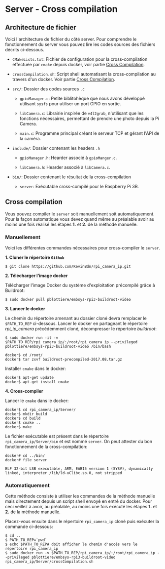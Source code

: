 Server - Cross compilation
=====

Architecture de fichier
---

Voici l'architecture de fichier du côté server. Pour comprendre le fonctionnement du server vous pouvez lire les codes sources des fichiers décrits ci-dessous.

* `CMakeLists.txt`: Fichier de configuration pour la cross-compilation effectuée par `cmake` depuis docker, voir partie [Cross Compilation](#CC).

* `crossCompilation.sh`: Script shell automatisant la cross-compilation au travers d'un docker. Voir partie [Cross Compilation](#CC).

* `src/`: Dossier des codes sources `.c`
	
	* `gpioManager.c`: Petite biblitohèque que nous avons développé utilisant `sysfs` pour utiliser un port GPIO en sortie. 

	* `libCamera.c`: Librairie inspirée de `v4l2grab`, n'utilisant que les fonctions nécessaires, permettant de prendre une photo depuis la Pi Camera.

	* `main.c`: Programme principal créant le serveur TCP et gérant l'API de la caméra.

* `include/`: Dossier contenant les headers `.h`

	* `gpioManager.h`: Hearder associé à `gpioManger.c`.
	
	* `libCamera.h`: Hearder associé à `libCamera.c`.
	
* `bin/`: Dossier contenant le résultat de la cross-compilation

	* `server`: Exécutable cross-compilé pour le Raspberry Pi 3B.


<a name="CC">Cross compilation</a>
---

Vous pouvez compiler le `server` soit manuellement soit automatiquement. Pour la façon automatique vous devez quand même au préalable avoir au moins une fois réalisé les étapes **1.** et **2.** de la méthode manuelle.

### Manuellement

Voici les différentes commandes nécessaires pour cross-compiler le `server`.

**1. Cloner le répertoire `Github`**
	
	$ git clone https://github.com/KevinBdn/rpi_camera_ip.git
	
**2. Télécharger l'image docker**

Télécharger l'image Docker du système d'exploitation précompilé grâce à Buildroot:

	$ sudo docker pull pblottiere/embsys-rpi3-buildroot-video


**3. Lancer le docker**

Le chemin du répertoire amenant au dossier cloné devra remplacer le `$PATH_TO_REP` ci-dessous.
Lancer le docker en partageant le répertoire _rpi_ip_camera_ précédemment cloné, décompresser le répertoire _buildroot_:
	

	$ sudo docker run -it -v $PATH_TO_REP/rpi_camera_ip/:/root/rpi_camera_ip --privileged pblottiere/embsys-rpi3-buildroot-video /bin/bash
		
	docker$ cd /root/
	docker$ tar zxvf buildroot-precompiled-2017.08.tar.gz


Installer `cmake` dans le docker:
	
	docker$ apt-get update
	docker$ apt-get install cmake


**4. Cross-compiler**

Lancer le `cmake` dans le docker:
	
	docker$ cd rpi_camera_ip/Server/
	docker$ mkdir build
	docker$ cd build
	docker$ cmake ..
	docker$ make

Le fichier exécutable est présent dans le répertoire `rpi_camera_ip/Server/bin` et est nommé `server`. On peut attester du bon fonctionnement de la cross-compilation:
	
	docker# cd ../bin/
	docker# file server
	
	ELF 32-bit LSB executable, ARM, EABI5 version 1 (SYSV), dynamically linked, interpreter /lib/ld-uClibc.so.0, not stripped

### Automatiquement

Cette méthode consiste à utiliser les commandes de la méthode manuelle mais directement depuis un script shell envoyé en entré du docker. Pour ceci veillez à avoir, au préalable, au moins une fois exécuté les étapes **1.** et **2.** de la méthode manuelle.

Placez-vous ensuite dans le répertoire `rpi_camera_ip` cloné puis exécuter la commande ci-dessous:

	$ cd ..
	$ PATH_TO_REP=`pwd`
	$ echo $PATH_TO_REP# doit afficher le chemin d'accès vers le répertoire rpi_camera_ip
	$ sudo docker run -v $PATH_TO_REP/rpi_camera_ip/:/root/rpi_camera_ip --privileged pblottiere/embsys-rpi3-buildroot-video rpi_camera_ip/Server/crossCompilation.sh

